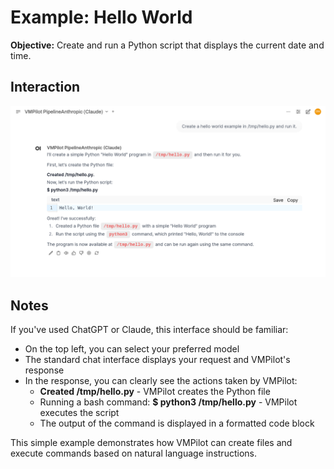 # Example: Hello World

**Objective:** Create and run a Python script that displays the current date and time.

## Interaction

![Screenshot of initial prompt and response](hello.png)

## Notes

If you've used ChatGPT or Claude, this interface should be familiar:

- On the top left, you can select your preferred model
- The standard chat interface displays your request and VMPilot's response
- In the response, you can clearly see the actions taken by VMPilot:
    - **Created /tmp/hello.py** - VMPilot creates the Python file
    - Running a bash command: **$ python3 /tmp/hello.py** - VMPilot executes the script
    - The output of the command is displayed in a formatted code block

This simple example demonstrates how VMPilot can create files and execute commands based on natural language instructions.

